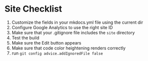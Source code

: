 # Site Checklist

1. Customize the fields in your mkdocs.yml file using the current dir
2. Configure Google Analytics to use the right site ID
3. Make sure that your .gitignore file includes the ```site``` directory
3. Test the build
4. Make sure the Edit button appears
5. Make sure that code color heightening renders correctly
6. run ```git config advice.addIgnoredFile false```